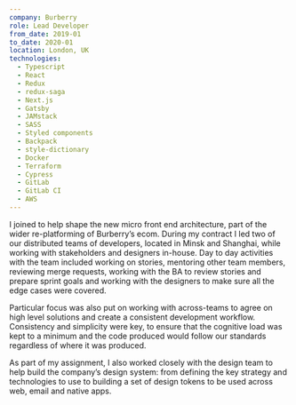 ```yaml
---
company: Burberry
role: Lead Developer
from_date: 2019-01
to_date: 2020-01
location: London, UK
technologies:
  - Typescript
  - React
  - Redux
  - redux-saga
  - Next.js
  - Gatsby
  - JAMstack
  - SASS
  - Styled components
  - Backpack
  - style-dictionary
  - Docker
  - Terraform
  - Cypress
  - GitLab
  - GitLab CI
  - AWS
---
```


I joined to help shape the new micro front end architecture, part of the wider re-platforming of Burberry’s ecom. During my contract I led two of our distributed teams of developers, located in Minsk and Shanghai, while working with stakeholders and designers in-house. Day to day activities with the team included working on stories, mentoring other team members, reviewing merge requests, working with the BA to review stories and prepare sprint goals and working with the designers to make sure all the edge cases were covered.

Particular focus was also put on working with across-teams to agree on high level solutions and create a consistent development workflow. Consistency and simplicity were key, to ensure that the cognitive load was kept to a minimum and the code produced would follow our standards regardless of where it was produced.

As part of my assignment, I also worked closely with the design team to help build the company’s design system: from defining the key strategy and technologies to use to building a set of design tokens to be used across web, email and native apps.
